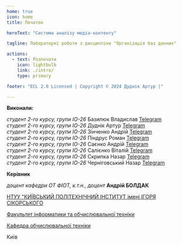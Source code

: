 ```yaml
---
home: true
icon: home
title: Початок

heroText: "Система аналізу медіа-контенту"

tagline: Лабораторні роботи з дисципліни "Організація баз данних"

actions:
  - text: Розпочати
    icon: lightbulb
    link: ./intro/
    type: primary

footer: "ECL 2.0 Licensed | Copyright © 2024 Дуднік Артур |"

---
```



**Виконали:** 

*студент 2-го курсу, групи ІО-26*<span padding-right:5em></span> Базилюк Владислав<span padding-left:5em></span> [Telegram](https://t.me/vladbazilyuk)  
*студент 2-го курсу, групи ІО-26*<span padding-right:5em></span> Дуднік Артур<span padding-left:5em></span> [Telegram](https://t.me/DudnikAm)  
*студент 2-го курсу, групи ІО-26*<span padding-right:5em></span> Зінченко Андрій<span padding-left:5em></span> [Telegram](https://t.me/zAzoty_nado_lichitsa)  
*студент 2-го курсу, групи ІО-26*<span padding-right:5em></span> Піндрус Роман<span padding-left:5em></span> [Telegram](https://t.me/PRoman545)  
*студент 2-го курсу, групи ІО-26*<span padding-right:5em></span> Саєнко Андрій<span padding-left:5em></span> [Telegram](https://t.me/saienkooo)  
*студент 2-го курсу, групи ІО-26*<span padding-right:5em></span> Салієнко Віталій<span padding-left:5em></span> [Telegram](https://t.me/)  
*студент 2-го курсу, групи ІО-26*<span padding-right:5em></span> Скрипка Назар<span padding-left:5em></span> [Telegram](https://t.me/)  
*студент 2-го курсу, групи ІО-26*<span padding-right:5em></span> Черніговський Назар<span padding-left:5em></span> [Telegram](https://t.me/bara424) 


**Керівник**

*доцент кафедри ОТ ФІОТ, к.т.н., доцент*<span padding-right:5em></span> **Андрій БОЛДАК** 

[НТУУ "КИЇВСЬКИЙ ПОЛІТЕХНІЧНИЙ ІНСТИТУТ імені ІГОРЯ СІКОРСЬКОГО](https://kpi.ua/)

[Факультет інформатики та обчислювальної техніки](https://fiot.kpi.ua/)

[Кафедра обчислювальної техніки](https://comsys.kpi.ua/)

Київ
